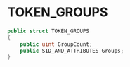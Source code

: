 # TOKEN\_GROUPS

```csharp
public struct TOKEN_GROUPS
{
    public uint GroupCount;
    public SID_AND_ATTRIBUTES Groups;
}
```
